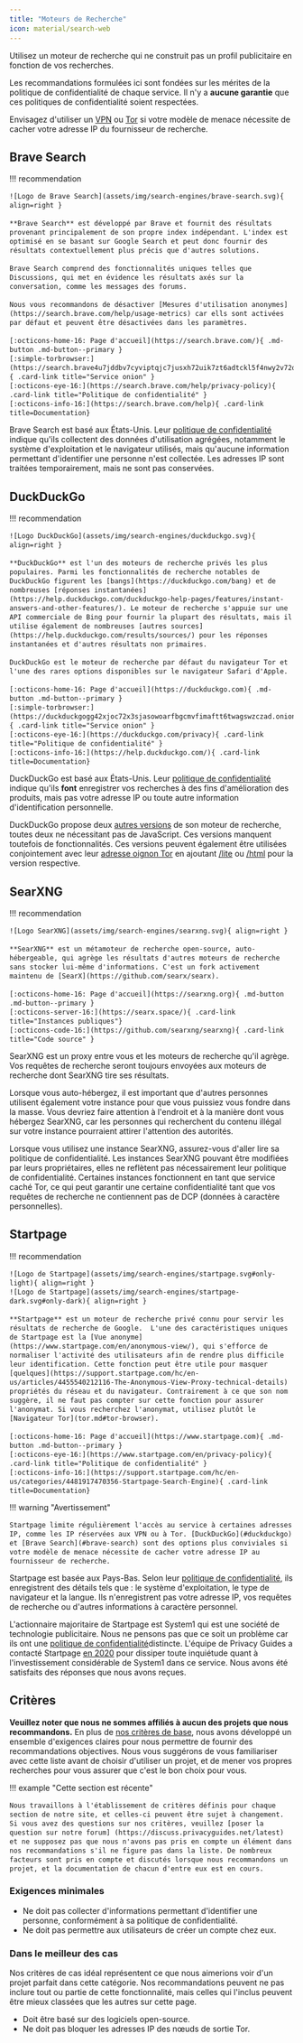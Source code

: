 ```yaml
---
title: "Moteurs de Recherche"
icon: material/search-web
---
```


Utilisez un moteur de recherche qui ne construit pas un profil publicitaire en fonction de vos recherches.

Les recommandations formulées ici sont fondées sur les mérites de la politique de confidentialité de chaque service. Il n'y a **aucune garantie** que ces politiques de confidentialité soient respectées.

Envisagez d'utiliser un [VPN](vpn.md) ou [Tor](https://www.torproject.org/) si votre modèle de menace nécessite de cacher votre adresse IP du fournisseur de recherche.

## Brave Search

!!! recommendation

    ![Logo de Brave Search](assets/img/search-engines/brave-search.svg){ align=right }
    
    **Brave Search** est développé par Brave et fournit des résultats provenant principalement de son propre index indépendant. L'index est optimisé en se basant sur Google Search et peut donc fournir des résultats contextuellement plus précis que d'autres solutions.
    
    Brave Search comprend des fonctionnalités uniques telles que Discussions, qui met en évidence les résultats axés sur la conversation, comme les messages des forums.
    
    Nous vous recommandons de désactiver [Mesures d'utilisation anonymes](https://search.brave.com/help/usage-metrics) car ells sont activées par défaut et peuvent être désactivées dans les paramètres.
    
    [:octicons-home-16: Page d'accueil](https://search.brave.com/){ .md-button .md-button--primary }
    [:simple-torbrowser:](https://search.brave4u7jddbv7cyviptqjc7jusxh72uik7zt6adtckl5f4nwy2v72qd.onion){ .card-link title="Service onion" }
    [:octicons-eye-16:](https://search.brave.com/help/privacy-policy){ .card-link title="Politique de confidentialité" }
    [:octicons-info-16:](https://search.brave.com/help){ .card-link title=Documentation}

Brave Search est basé aux États-Unis. Leur [politique de confidentialité](https://search.brave.com/help/privacy-policy) indique qu'ils collectent des données d'utilisation agrégées, notamment le système d'exploitation et le navigateur utilisés, mais qu'aucune information permettant d'identifier une personne n'est collectée. Les adresses IP sont traitées temporairement, mais ne sont pas conservées.

## DuckDuckGo

!!! recommendation

    ![Logo DuckDuckGo](assets/img/search-engines/duckduckgo.svg){ align=right }
    
    **DuckDuckGo** est l'un des moteurs de recherche privés les plus populaires. Parmi les fonctionnalités de recherche notables de DuckDuckGo figurent les [bangs](https://duckduckgo.com/bang) et de nombreuses [réponses instantanées](https://help.duckduckgo.com/duckduckgo-help-pages/features/instant-answers-and-other-features/). Le moteur de recherche s'appuie sur une API commerciale de Bing pour fournir la plupart des résultats, mais il utilise également de nombreuses [autres sources](https://help.duckduckgo.com/results/sources/) pour les réponses instantanées et d'autres résultats non primaires.
    
    DuckDuckGo est le moteur de recherche par défaut du navigateur Tor et l'une des rares options disponibles sur le navigateur Safari d'Apple.
    
    [:octicons-home-16: Page d'accueil](https://duckduckgo.com){ .md-button .md-button--primary }
    [:simple-torbrowser:](https://duckduckgogg42xjoc72x3sjasowoarfbgcmvfimaftt6twagswzczad.onion){ .card-link title="Service onion" }
    [:octicons-eye-16:](https://duckduckgo.com/privacy){ .card-link title="Politique de confidentialité" }
    [:octicons-info-16:](https://help.duckduckgo.com/){ .card-link title=Documentation}

DuckDuckGo est basé aux États-Unis. Leur [politique de confidentialité](https://duckduckgo.com/privacy) indique qu'ils **font** enregistrer vos recherches à des fins d'amélioration des produits, mais pas votre adresse IP ou toute autre information d'identification personnelle.

DuckDuckGo propose deux [autres versions](https://help.duckduckgo.com/features/non-javascript/) de son moteur de recherche, toutes deux ne nécessitant pas de JavaScript. Ces versions manquent toutefois de fonctionnalités. Ces versions peuvent également être utilisées conjointement avec leur [adresse oignon Tor](https://duckduckgogg42xjoc72x3sjasowoarfbgcmvfimaftt6twagswzczad.onion/) en ajoutant [/lite](https://duckduckgogg42xjoc72x3sjasowoarfbgcmvfimaftt6twagswzczad.onion/lite) ou [/html](https://duckduckgogg42xjoc72x3sjasowoarfbgcmvfimaftt6twagswzczad.onion/html) pour la version respective.

## SearXNG

!!! recommendation

    ![Logo SearXNG](assets/img/search-engines/searxng.svg){ align=right }
    
    **SearXNG** est un métamoteur de recherche open-source, auto-hébergeable, qui agrège les résultats d'autres moteurs de recherche sans stocker lui-même d'informations. C'est un fork activement maintenu de [SearX](https://github.com/searx/searx).
    
    [:octicons-home-16: Page d'accueil](https://searxng.org){ .md-button .md-button--primary }
    [:octicons-server-16:](https://searx.space/){ .card-link title="Instances publiques"}
    [:octicons-code-16:](https://github.com/searxng/searxng){ .card-link title="Code source" }

SearXNG est un proxy entre vous et les moteurs de recherche qu'il agrège. Vos requêtes de recherche seront toujours envoyées aux moteurs de recherche dont SearXNG tire ses résultats.

Lorsque vous auto-hébergez, il est important que d'autres personnes utilisent également votre instance pour que vous puissiez vous fondre dans la masse. Vous devriez faire attention à l'endroit et à la manière dont vous hébergez SearXNG, car les personnes qui recherchent du contenu illégal sur votre instance pourraient attirer l'attention des autorités.

Lorsque vous utilisez une instance SearXNG, assurez-vous d'aller lire sa politique de confidentialité. Les instances SearXNG pouvant être modifiées par leurs propriétaires, elles ne reflètent pas nécessairement leur politique de confidentialité. Certaines instances fonctionnent en tant que service caché Tor, ce qui peut garantir une certaine confidentialité tant que vos requêtes de recherche ne contiennent pas de DCP (données à caractère personnelles).

## Startpage

!!! recommendation

    ![Logo de Startpage](assets/img/search-engines/startpage.svg#only-light){ align=right }
    ![Logo de Startpage](assets/img/search-engines/startpage-dark.svg#only-dark){ align=right }
    
    **Startpage** est un moteur de recherche privé connu pour servir les résultats de recherche de Google.  L'une des caractéristiques uniques de Startpage est la [Vue anonyme](https://www.startpage.com/en/anonymous-view/), qui s'efforce de normaliser l'activité des utilisateurs afin de rendre plus difficile leur identification. Cette fonction peut être utile pour masquer [quelques](https://support.startpage.com/hc/en-us/articles/4455540212116-The-Anonymous-View-Proxy-technical-details) propriétés du réseau et du navigateur. Contrairement à ce que son nom suggère, il ne faut pas compter sur cette fonction pour assurer l'anonymat. Si vous recherchez l'anonymat, utilisez plutôt le [Navigateur Tor](tor.md#tor-browser).
    
    [:octicons-home-16: Page d'accueil](https://www.startpage.com){ .md-button .md-button--primary }
    [:octicons-eye-16:](https://www.startpage.com/en/privacy-policy){ .card-link title="Politique de confidentialité" }
    [:octicons-info-16:](https://support.startpage.com/hc/en-us/categories/4481917470356-Startpage-Search-Engine){ .card-link title=Documentation}

!!! warning "Avertissement"

    Startpage limite régulièrement l'accès au service à certaines adresses IP, comme les IP réservées aux VPN ou à Tor. [DuckDuckGo](#duckduckgo) et [Brave Search](#brave-search) sont des options plus conviviales si votre modèle de menace nécessite de cacher votre adresse IP au fournisseur de recherche.

Startpage est basée aux Pays-Bas. Selon leur [politique de confidentialité](https://www.startpage.com/en/privacy-policy/), ils enregistrent des détails tels que : le système d'exploitation, le type de navigateur et la langue. Ils n'enregistrent pas votre adresse IP, vos requêtes de recherche ou d'autres informations à caractère personnel.

L'actionnaire majoritaire de Startpage est System1 qui est une société de technologie publicitaire. Nous ne pensons pas que ce soit un problème car ils ont une [politique de confidentialité](https://system1.com/terms/privacy-policy)distincte. L'équipe de Privacy Guides a contacté Startpage [en 2020](https://web.archive.org/web/20210118031008/https://blog.privacytools.io/relisting-startpage/) pour dissiper toute inquiétude quant à l'investissement considérable de System1 dans ce service. Nous avons été satisfaits des réponses que nous avons reçues.

## Critères

**Veuillez noter que nous ne sommes affiliés à aucun des projets que nous recommandons.** En plus de [nos critères de base](about/criteria.md), nous avons développé un ensemble d'exigences claires pour nous permettre de fournir des recommandations objectives. Nous vous suggérons de vous familiariser avec cette liste avant de choisir d'utiliser un projet, et de mener vos propres recherches pour vous assurer que c'est le bon choix pour vous.

!!! example "Cette section est récente"

    Nous travaillons à l'établissement de critères définis pour chaque section de notre site, et celles-ci peuvent être sujet à changement. Si vous avez des questions sur nos critères, veuillez [poser la question sur notre forum] (https://discuss.privacyguides.net/latest) et ne supposez pas que nous n'avons pas pris en compte un élément dans nos recommandations s'il ne figure pas dans la liste. De nombreux facteurs sont pris en compte et discutés lorsque nous recommandons un projet, et la documentation de chacun d'entre eux est en cours.

### Exigences minimales

- Ne doit pas collecter d'informations permettant d'identifier une personne, conformément à sa politique de confidentialité.
- Ne doit pas permettre aux utilisateurs de créer un compte chez eux.

### Dans le meilleur des cas

Nos critères de cas idéal représentent ce que nous aimerions voir d'un projet parfait dans cette catégorie. Nos recommandations peuvent ne pas inclure tout ou partie de cette fonctionnalité, mais celles qui l'inclus peuvent être mieux classées que les autres sur cette page.

- Doit être basé sur des logiciels open-source.
- Ne doit pas bloquer les adresses IP des nœuds de sortie Tor.
